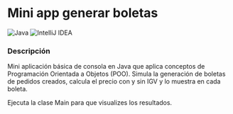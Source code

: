 # Mini app generar boletas
![Java](https://img.shields.io/badge/Java-ED8B00?style=for-the-badge&logo=java&logoColor=white)
![IntelliJ IDEA](https://img.shields.io/badge/IntelliJ_IDEA-3f3f3f?style=for-the-badge&logo=intellij-idea&logoColor=white)

### Descripción
Mini aplicación básica de consola en Java que aplica conceptos de Programación Orientada a Objetos (POO). Simula la generación de boletas de pedidos creados, calcula el precio con y sin IGV y lo muestra en cada boleta.

Ejecuta la clase Main para que visualizes los resultados.